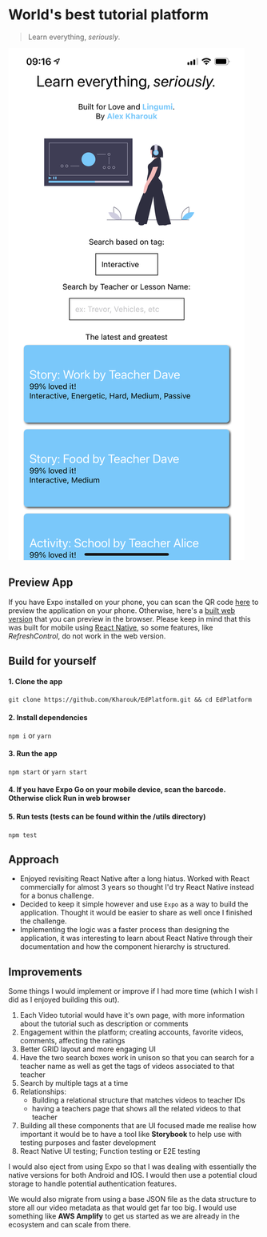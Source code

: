 # World's best tutorial platform

> Learn everything, <em>seriously</em>.

![App preview](assets/preview.PNG)

## Preview App

If you have Expo installed on your phone, you can scan the QR code [here](https://expo.io/@alexkharouk/LingumiEdPlatform) to preview the application on your phone. Otherwise, here's a [built web version](https://ed-tech-platform.vercel.app/) that you can preview in the browser. Please keep in mind that this was built for mobile using [React Native](https://reactnative.dev/), so some features, like _RefreshControl_, do not work in the web version.

## Build for yourself

#### 1. Clone the app

`git clone https://github.com/Kharouk/EdPlatform.git && cd EdPlatform`

#### 2. Install dependencies

`npm i` or `yarn`

#### 3. Run the app

`npm start` or `yarn start`

#### 4. If you have Expo Go on your mobile device, scan the barcode. Otherwise click **Run in web browser**

#### 5. Run tests (tests can be found within the /utils directory)

`npm test`

## Approach

- Enjoyed revisiting React Native after a long hiatus. Worked with React commercially for almost 3 years so thought I'd try React Native instead for a bonus challenge.
- Decided to keep it simple however and use `Expo` as a way to build the application. Thought it would be easier to share as well once I finished the challenge.
- Implementing the logic was a faster process than designing the application, it was interesting to learn about React Native through their documentation and how the component hierarchy is structured.

## Improvements

Some things I would implement or improve if I had more time (which I wish I did as I enjoyed building this out).

1. Each Video tutorial would have it's own page, with more information about the tutorial such as description or comments
2. Engagement within the platform; creating accounts, favorite videos, comments, affecting the ratings
3. Better GRID layout and more engaging UI
4. Have the two search boxes work in unison so that you can search for a teacher name as well as get the tags of videos associated to that teacher
5. Search by multiple tags at a time
6. Relationships:
   - Building a relational structure that matches videos to teacher IDs
   - having a teachers page that shows all the related videos to that teacher
7. Building all these components that are UI focused made me realise how important it would be to have a tool like **Storybook** to help use with testing purposes and faster development
8. React Native UI testing; Function testing or E2E testing

I would also eject from using Expo so that I was dealing with essentially the native versions for both Android and IOS. I would then use a potential cloud storage to handle potential authentication features.

We would also migrate from using a base JSON file as the data structure to store all our video metadata as that would get far too big. I would use something like **AWS Amplify** to get us started as we are already in the ecosystem and can scale from there.
